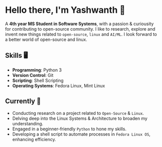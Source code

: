 # Hello there, I'm Yashwanth 👋
 A **4th year MS Student in Software Systems**, with a passion & curiousity for contributing to open-source community. I like to research, explore and invent new things related to `open-source`, `linux` and `AI/ML`.
 I look forward to a better world of open-source and linux.

## Skills 🖥️
- **Programming**: Python 3
- **Version Control**: Git
- **Scripting**: Shell Scripting
- **Operating Systems**: Fedora Linux, Mint Linux

## Currently 🌱

- Conducting research on a project related to `Open-Source` & `Linux`.
- Delving deep into the Linux Systems & Architecture to broaden my understanding.
- Engaged in a beginner-friendly `Python` to hone my skills.
- Developing a shell script to automate processes in `Fedora Linux OS`, enhancing efficiency.
